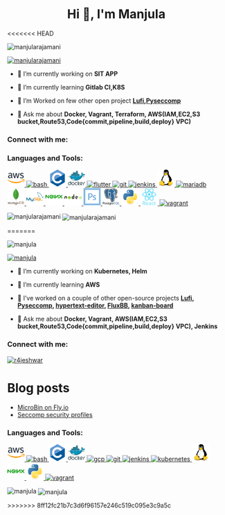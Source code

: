 <h1 align="center">Hi 👋, I'm Manjula</h1>
<<<<<<< HEAD
<p align="left"> <img src="https://komarev.com/ghpvc/?username=manjularajamani&label=Profile%20views&color=0a0a0a&style=flat" alt="manjularajamani" /> </p>

<p align="left"> <a href="https://github.com/ryo-ma/github-profile-trophy"><img src="https://github-profile-trophy.vercel.app/?username=manjularajamani" alt="manjularajamani" /></a> </p>

- 🔭 I’m currently working on **SIT APP**

- 🌱 I’m currently learning **Gitlab CI,K8S**

- 👯 I’m Worked on few other open project **[Lufi](https://framagit.org/fiat-tux/hat-softwares/lufi),[Pyseccomp](https://github.com/manjularajamani/pyseccomp-playground)**

- 💬 Ask me about **Docker, Vagrant, Terraform, AWS(IAM,EC2,S3 bucket,Route53,Code{commit,pipeline,build,deploy} VPC)**

<h3 align="left">Connect with me:</h3>
<p align="left">
</p>

<h3 align="left">Languages and Tools:</h3>
<p align="left"> <a href="https://aws.amazon.com" target="_blank" rel="noreferrer"> <img src="https://raw.githubusercontent.com/devicons/devicon/master/icons/amazonwebservices/amazonwebservices-original-wordmark.svg" alt="aws" width="40" height="40"/> </a> <a href="https://www.gnu.org/software/bash/" target="_blank" rel="noreferrer"> <img src="https://www.vectorlogo.zone/logos/gnu_bash/gnu_bash-icon.svg" alt="bash" width="40" height="40"/> </a> <a href="https://www.cprogramming.com/" target="_blank" rel="noreferrer"> <img src="https://raw.githubusercontent.com/devicons/devicon/master/icons/c/c-original.svg" alt="c" width="40" height="40"/> </a> <a href="https://www.docker.com/" target="_blank" rel="noreferrer"> <img src="https://raw.githubusercontent.com/devicons/devicon/master/icons/docker/docker-original-wordmark.svg" alt="docker" width="40" height="40"/> </a> <a href="https://flutter.dev" target="_blank" rel="noreferrer"> <img src="https://www.vectorlogo.zone/logos/flutterio/flutterio-icon.svg" alt="flutter" width="40" height="40"/> </a> <a href="https://git-scm.com/" target="_blank" rel="noreferrer"> <img src="https://www.vectorlogo.zone/logos/git-scm/git-scm-icon.svg" alt="git" width="40" height="40"/> </a> <a href="https://www.jenkins.io" target="_blank" rel="noreferrer"> <img src="https://www.vectorlogo.zone/logos/jenkins/jenkins-icon.svg" alt="jenkins" width="40" height="40"/> </a> <a href="https://www.linux.org/" target="_blank" rel="noreferrer"> <img src="https://raw.githubusercontent.com/devicons/devicon/master/icons/linux/linux-original.svg" alt="linux" width="40" height="40"/> </a> <a href="https://mariadb.org/" target="_blank" rel="noreferrer"> <img src="https://www.vectorlogo.zone/logos/mariadb/mariadb-icon.svg" alt="mariadb" width="40" height="40"/> </a> <a href="https://www.mongodb.com/" target="_blank" rel="noreferrer"> <img src="https://raw.githubusercontent.com/devicons/devicon/master/icons/mongodb/mongodb-original-wordmark.svg" alt="mongodb" width="40" height="40"/> </a> <a href="https://www.mysql.com/" target="_blank" rel="noreferrer"> <img src="https://raw.githubusercontent.com/devicons/devicon/master/icons/mysql/mysql-original-wordmark.svg" alt="mysql" width="40" height="40"/> </a> <a href="https://www.nginx.com" target="_blank" rel="noreferrer"> <img src="https://raw.githubusercontent.com/devicons/devicon/master/icons/nginx/nginx-original.svg" alt="nginx" width="40" height="40"/> </a> <a href="https://nodejs.org" target="_blank" rel="noreferrer"> <img src="https://raw.githubusercontent.com/devicons/devicon/master/icons/nodejs/nodejs-original-wordmark.svg" alt="nodejs" width="40" height="40"/> </a> <a href="https://www.photoshop.com/en" target="_blank" rel="noreferrer"> <img src="https://raw.githubusercontent.com/devicons/devicon/master/icons/photoshop/photoshop-line.svg" alt="photoshop" width="40" height="40"/> </a> <a href="https://www.postgresql.org" target="_blank" rel="noreferrer"> <img src="https://raw.githubusercontent.com/devicons/devicon/master/icons/postgresql/postgresql-original-wordmark.svg" alt="postgresql" width="40" height="40"/> </a> <a href="https://www.python.org" target="_blank" rel="noreferrer"> <img src="https://raw.githubusercontent.com/devicons/devicon/master/icons/python/python-original.svg" alt="python" width="40" height="40"/> </a> <a href="https://reactjs.org/" target="_blank" rel="noreferrer"> <img src="https://raw.githubusercontent.com/devicons/devicon/master/icons/react/react-original-wordmark.svg" alt="react" width="40" height="40"/> </a> <a href="https://www.vagrantup.com/" target="_blank" rel="noreferrer"> <img src="https://www.vectorlogo.zone/logos/vagrantup/vagrantup-icon.svg" alt="vagrant" width="40" height="40"/> </a> </p>

<p><img align="left" src="https://github-readme-stats.vercel.app/api/top-langs?username=manjularajamani&show_icons=true&theme=dark&locale=en&layout=compact" alt="manjularajamani" /></p>

<p>&nbsp;<img align="center" src="https://github-readme-stats.vercel.app/api?username=manjularajamani&show_icons=true&theme=dark&locale=en" alt="manjularajamani" /></p>
=======
<p align="left"> <img src="https://komarev.com/ghpvc/?username=manjula&label=Profile%20views&color=0a0a0a&style=flat" alt="manjula" /> </p>

<p align="left"> <a href="https://github.com/ryo-ma/github-profile-trophy"><img src="https://github-profile-trophy.vercel.app/?username=manjula" alt="manjula" /></a> </p>

- 🔭 I’m currently working on **Kubernetes, Helm**

- 🌱 I’m currently learning **AWS**

- 👯 I’ve worked on a couple of other open-source projects **[Lufi](https://framagit.org/fiat-tux/hat-softwares/lufi), [Pyseccomp](https://github.com/manjularajamani/pyseccomp-playground), [hypertext-editor](https://github.com/manjularajamani/hypertext-editor), [FluxBB](https://github.com/manjularajamani/fluxbb-hetzner-deploy), [kanban-board](https://github.com/manjularajamani/kanban-board)**

- 💬 Ask me about **Docker, Vagrant, AWS(IAM,EC2,S3 bucket,Route53,Code{commit,pipeline,build,deploy} VPC), Jenkins**

<h3 align="left">Connect with me:</h3>
<p align="left">
<a href="https://www.linkedin.com/in/manjula-rajamani/" target="blank"><img align="center" src="https://raw.githubusercontent.com/rahuldkjain/github-profile-readme-generator/master/src/images/icons/Social/linked-in-alt.svg" alt="r4jeshwar" height="30" width="40" /></a>
</p>

# Blog posts

<!-- BLOG-POST-LIST:START -->
- [MicroBin on Fly.io](https://dev.to/ittrident/microbin-on-flyio-2nik)
- [Seccomp security profiles](https://dev.to/manjularajamani/seccomp-security-profiles-40m7)
<!-- BLOG-POST-LIST:END -->

<h3 align="left">Languages and Tools:</h3>
<p align="left"> <a href="https://aws.amazon.com" target="_blank" rel="noreferrer"> <img src="https://raw.githubusercontent.com/devicons/devicon/master/icons/amazonwebservices/amazonwebservices-original-wordmark.svg" alt="aws" width="40" height="40"/> </a> <a href="https://www.gnu.org/software/bash/" target="_blank" rel="noreferrer"> <img src="https://www.vectorlogo.zone/logos/gnu_bash/gnu_bash-icon.svg" alt="bash" width="40" height="40"/> </a> <a href="https://www.cprogramming.com/" target="_blank" rel="noreferrer"> <img src="https://raw.githubusercontent.com/devicons/devicon/master/icons/c/c-original.svg" alt="c" width="40" height="40"/> </a> <a href="https://www.docker.com/" target="_blank" rel="noreferrer"> <img src="https://raw.githubusercontent.com/devicons/devicon/master/icons/docker/docker-original-wordmark.svg" alt="docker" width="40" height="40"/> </a> <a href="https://cloud.google.com" target="_blank" rel="noreferrer"> <img src="https://www.vectorlogo.zone/logos/google_cloud/google_cloud-icon.svg" alt="gcp" width="40" height="40"/> </a> <a href="https://git-scm.com/" target="_blank" rel="noreferrer"> <img src="https://www.vectorlogo.zone/logos/git-scm/git-scm-icon.svg" alt="git" width="40" height="40"/> </a> <a href="https://www.jenkins.io" target="_blank" rel="noreferrer"> <img src="https://www.vectorlogo.zone/logos/jenkins/jenkins-icon.svg" alt="jenkins" width="40" height="40"/> </a> <a href="https://kubernetes.io" target="_blank" rel="noreferrer"> <img src="https://www.vectorlogo.zone/logos/kubernetes/kubernetes-icon.svg" alt="kubernetes" width="40" height="40"/> </a> <a href="https://www.linux.org/" target="_blank" rel="noreferrer"> <img src="https://raw.githubusercontent.com/devicons/devicon/master/icons/linux/linux-original.svg" alt="linux" width="40" height="40"/> </a> <a href="https://www.nginx.com" target="_blank" rel="noreferrer"> <img src="https://raw.githubusercontent.com/devicons/devicon/master/icons/nginx/nginx-original.svg" alt="nginx" width="40" height="40"/> </a> <a href="https://www.python.org" target="_blank" rel="noreferrer"> <img src="https://raw.githubusercontent.com/devicons/devicon/master/icons/python/python-original.svg" alt="python" width="40" height="40"/> </a> <a href="https://www.vagrantup.com/" target="_blank" rel="noreferrer"> <img src="https://www.vectorlogo.zone/logos/vagrantup/vagrantup-icon.svg" alt="vagrant" width="40" height="40"/> </a> </p>

<p><img align="left" src="https://github-readme-stats.vercel.app/api/top-langs?username=manjula&show_icons=true&theme=dark&locale=en&layout=compact" alt="manjula" /></p>

<p>&nbsp;<img align="center" src="https://github-readme-stats.vercel.app/api?username=manjula&show_icons=true&theme=dark&locale=en" alt="manjula" /></p>
>>>>>>> 8ff12fc21b7c3d6f96157e246c519c095e3c9a5c

